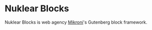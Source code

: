 # Nuklear Blocks

Nuklear Blocks is web agency [Mikroni](https://mikroni.fi)'s Gutenberg block framework.
